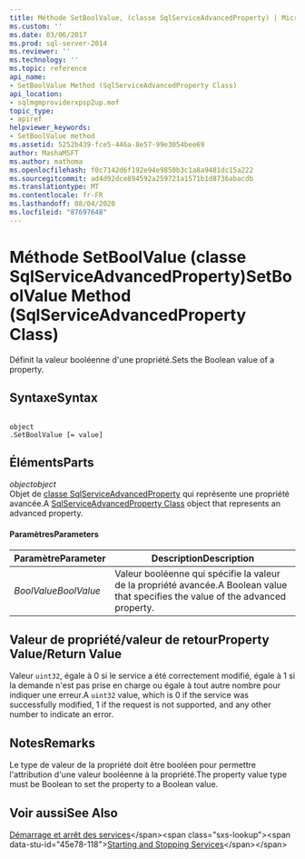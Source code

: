```yaml
---
title: Méthode SetBoolValue, (classe SqlServiceAdvancedProperty) | Microsoft Docs
ms.custom: ''
ms.date: 03/06/2017
ms.prod: sql-server-2014
ms.reviewer: ''
ms.technology: ''
ms.topic: reference
api_name:
- SetBoolValue Method (SqlServiceAdvancedProperty Class)
api_location:
- sqlmgmproviderxpsp2up.mof
topic_type:
- apiref
helpviewer_keywords:
- SetBoolValue method
ms.assetid: 5252b439-fce5-446a-8e57-99e3054bee69
author: MashaMSFT
ms.author: mathoma
ms.openlocfilehash: f0c7142d6f192e94e9850b3c1a8a9481dc15a222
ms.sourcegitcommit: ad4d92dce894592a259721a1571b1d8736abacdb
ms.translationtype: MT
ms.contentlocale: fr-FR
ms.lasthandoff: 08/04/2020
ms.locfileid: "87697648"
---
```

# <a name="setboolvalue-method-sqlserviceadvancedproperty-class"></a><span data-ttu-id="45e78-102">Méthode SetBoolValue (classe SqlServiceAdvancedProperty)</span><span class="sxs-lookup"><span data-stu-id="45e78-102">SetBoolValue Method (SqlServiceAdvancedProperty Class)</span></span>
  <span data-ttu-id="45e78-103">Définit la valeur booléenne d'une propriété.</span><span class="sxs-lookup"><span data-stu-id="45e78-103">Sets the Boolean value of a property.</span></span>  
  
## <a name="syntax"></a><span data-ttu-id="45e78-104">Syntaxe</span><span class="sxs-lookup"><span data-stu-id="45e78-104">Syntax</span></span>  
  
```  
  
object  
.SetBoolValue [= value]  
```  
  
## <a name="parts"></a><span data-ttu-id="45e78-105">Éléments</span><span class="sxs-lookup"><span data-stu-id="45e78-105">Parts</span></span>  
 <span data-ttu-id="45e78-106">*object*</span><span class="sxs-lookup"><span data-stu-id="45e78-106">*object*</span></span>  
 <span data-ttu-id="45e78-107">Objet de [classe SqlServiceAdvancedProperty](../wmi-provider-configuration-classes/sqlserviceadvancedproperty-class/sqlserviceadvancedproperty-class.md) qui représente une propriété avancée.</span><span class="sxs-lookup"><span data-stu-id="45e78-107">A [SqlServiceAdvancedProperty Class](../wmi-provider-configuration-classes/sqlserviceadvancedproperty-class/sqlserviceadvancedproperty-class.md) object that represents an advanced property.</span></span>  
  
#### <a name="parameters"></a><span data-ttu-id="45e78-108">Paramètres</span><span class="sxs-lookup"><span data-stu-id="45e78-108">Parameters</span></span>  
  
|<span data-ttu-id="45e78-109">Paramètre</span><span class="sxs-lookup"><span data-stu-id="45e78-109">Parameter</span></span>|<span data-ttu-id="45e78-110">Description</span><span class="sxs-lookup"><span data-stu-id="45e78-110">Description</span></span>|  
|---------------|-----------------|  
|<span data-ttu-id="45e78-111">*BoolValue*</span><span class="sxs-lookup"><span data-stu-id="45e78-111">*BoolValue*</span></span>|<span data-ttu-id="45e78-112">Valeur booléenne qui spécifie la valeur de la propriété avancée.</span><span class="sxs-lookup"><span data-stu-id="45e78-112">A Boolean value that specifies the value of the advanced property.</span></span>|  
  
## <a name="property-valuereturn-value"></a><span data-ttu-id="45e78-113">Valeur de propriété/valeur de retour</span><span class="sxs-lookup"><span data-stu-id="45e78-113">Property Value/Return Value</span></span>  
 <span data-ttu-id="45e78-114">Valeur `uint32`, égale à 0 si le service a été correctement modifié, égale à 1 si la demande n'est pas prise en charge ou égale à tout autre nombre pour indiquer une erreur.</span><span class="sxs-lookup"><span data-stu-id="45e78-114">A `uint32` value, which is 0 if the service was successfully modified, 1 if the request is not supported, and any other number to indicate an error.</span></span>  
  
## <a name="remarks"></a><span data-ttu-id="45e78-115">Notes</span><span class="sxs-lookup"><span data-stu-id="45e78-115">Remarks</span></span>  
 <span data-ttu-id="45e78-116">Le type de valeur de la propriété doit être booléen pour permettre l'attribution d'une valeur booléenne à la propriété.</span><span class="sxs-lookup"><span data-stu-id="45e78-116">The property value type must be Boolean to set the property to a Boolean value.</span></span>  
  
## <a name="see-also"></a><span data-ttu-id="45e78-117">Voir aussi</span><span class="sxs-lookup"><span data-stu-id="45e78-117">See Also</span></span>  
 <span data-ttu-id="45e78-118">[Démarrage et arrêt des services](https://technet.microsoft.com/library/ms174886\(v=sql.105\).aspx)</span><span class="sxs-lookup"><span data-stu-id="45e78-118">[Starting and Stopping Services](https://technet.microsoft.com/library/ms174886\(v=sql.105\).aspx)</span></span>  
  
  
